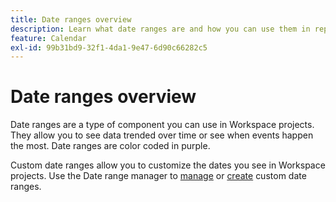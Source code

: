 ```yaml
---
title: Date ranges overview
description: Learn what date ranges are and how you can use them in reporting.
feature: Calendar
exl-id: 99b31bd9-32f1-4da1-9e47-6d90c66282c5
---
```

# Date ranges overview

Date ranges are a type of component you can use in Workspace projects. They allow you to see data trended over time or see when events happen the most. Date ranges are color coded in purple.

Custom date ranges allow you to customize the dates you see in Workspace projects. Use the Date range manager to [manage](manage.md) or [create](create.md) custom date ranges.
